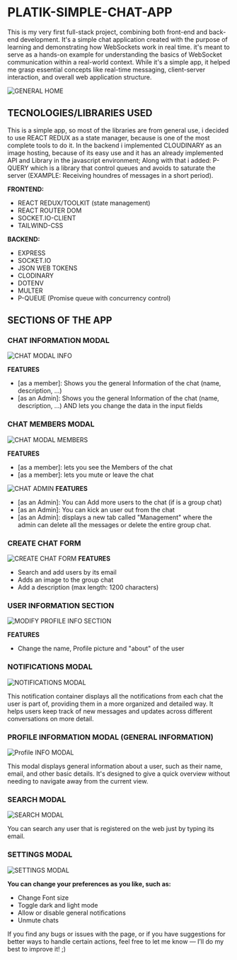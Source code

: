 
# PLATIK-SIMPLE-CHAT-APP
<p>
This is my very first full-stack project, combining both front-end and back-end development. It's a simple chat application created with the purpose of learning and demonstrating how WebSockets work in real time. it's meant to serve as a hands-on example for understanding the basics of WebSocket communication within a real-world context. While it's a simple app, it helped me grasp essential concepts like real-time messaging, client-server interaction, and overall web application structure.
</p>

![GENERAL HOME](https://github.com/user-attachments/assets/b422ac5e-a714-48aa-9d2e-23da71805948)

<h2>TECNOLOGIES/LIBRARIES USED</h2>

<p>
This is a simple app, so most of the libraries are from general use, i decided to use REACT REDUX as a state manager, because is one of the most complete tools to do it.
In the backend i implemented CLOUDINARY as an image hosting, because of its easy use and it has an already implemented API and Library in the javascript environment; 
Along with that i added: P-QUERY which is a library that control queues and avoids to saturate the server (EXAMPLE: Receiving houndres of messages in a short period).
</p>


<b>FRONTEND:</b>
<ul>
  <li>REACT REDUX/TOOLKIT (state management) </li>
  <li>REACT ROUTER DOM </li>
  <li>SOCKET.IO-CLIENT</li>
  <li>TAILWIND-CSS</li>
</ul>

<b>BACKEND: </b>
<ul>
  <li>EXPRESS</li>
  <li>SOCKET.IO</li>
  <li>JSON WEB TOKENS </li>
  <li>CLODINARY</li>
  <li>DOTENV</li>
  <li>MULTER</li>
  <li>P-QUEUE (Promise queue with concurrency control)</li>
</ul>

<h2>SECTIONS OF THE APP</h2>

<h3>CHAT INFORMATION MODAL</h3>

![CHAT MODAL INFO](https://github.com/user-attachments/assets/7d85807e-6ecb-4d20-8c1e-3ffcf0537516)

<b>FEATURES</b>
<ul>
  <li>[as a member]: Shows you the general Information of the chat (name, description, ...)</li>
  <li>[as an Admin]: Shows you the general Information of the chat (name, description, ...) AND lets you change the data in the input fields</li>
</ul>

<h3>CHAT MEMBERS MODAL</h3>

![CHAT MODAL MEMBERS](https://github.com/user-attachments/assets/271d6324-8f6c-43c9-96c8-43b78741daef)

<b>FEATURES</b>
<ul>
  <li>[as a member]: lets you see the Members of the chat</li>
  <li>[as a member]: lets you mute or leave the chat</li>
</ul>

![CHAT ADMIN](https://github.com/user-attachments/assets/859854f6-749b-4b4a-ad8c-0ff8e74aeb13)
<b>FEATURES</b>
<ul>
  <li>[as an Admin]: You can Add more users to the chat (if is a group chat)</li>
  <li>[as an Admin]: You can kick an user out from the chat</li>
  <li>[as an Admin]: displays a new tab called "Management" where the admin can delete all the messages or delete the entire group chat. </li>
</ul>


<h3>CREATE CHAT FORM</h3>

![CREATE CHAT FORM](https://github.com/user-attachments/assets/2aab7cdc-4f8b-4321-8d41-cd3267867346)
<b>FEATURES</b>
<ul>
  <li>Search and add users by its email</li>
  <li>Adds an image to the group chat</li>
  <li>Add a description (max length: 1200 characters)</li>
</ul>


<h3> USER INFORMATION SECTION</h3>

![MODIFY PROFILE INFO SECTION](https://github.com/user-attachments/assets/abdce08b-1a75-4bc5-b856-0b0612daf3b1)

<b>FEATURES</b>
<ul>
  <li>Change the name, Profile picture and "about" of the user</li>
</ul>

<h3>NOTIFICATIONS MODAL</h3>

![NOTIFICATIONS MODAL](https://github.com/user-attachments/assets/e74a2c87-0225-4f96-bf08-4f0750b75d8a)

<p>
This notification container displays all the notifications from each chat the user is part of, providing them in a more organized and detailed way. It helps users keep track of new messages and updates across different conversations on more detail.
</p>

<h3>PROFILE INFORMATION MODAL (GENERAL INFORMATION)</h3>

![Profile INFO MODAL](https://github.com/user-attachments/assets/abbc89dc-067d-413c-af0c-37ce27aa47e2)

<p>
This modal displays general information about a user, such as their name, email, and other basic details. It's designed to give a quick overview without needing to navigate away from the current view.
</p>

<h3>SEARCH MODAL</h3>

![SEARCH MODAL](https://github.com/user-attachments/assets/0a9c0ff3-6584-4641-b67d-0680bab1c160)
<p>
You can search any user that is registered on the web just by typing its email.
</p>

<h3>SETTINGS MODAL</h3>

![SETTINGS MODAL](https://github.com/user-attachments/assets/63153dd5-d40a-4f18-9bbd-0a1cef0d6080)

<b>You can change your preferences as you like, such as:</b>
<ul>
  <li>Change Font size</li>
  <li>Toggle dark and light mode</li>
  <li>Allow or disable general notifications</li>
  <li>Unmute chats</li>
</ul>


<p>If you find any bugs or issues with the page, or if you have suggestions for better ways to handle certain actions, feel free to let me know — I’ll do my best to improve it! ;) </p>










